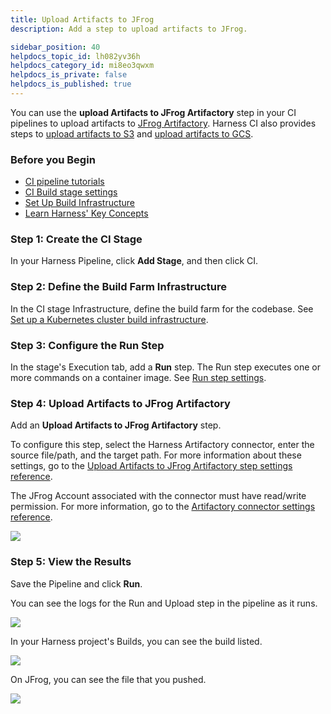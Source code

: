 ```yaml
---
title: Upload Artifacts to JFrog
description: Add a step to upload artifacts to JFrog.

sidebar_position: 40
helpdocs_topic_id: lh082yv36h
helpdocs_category_id: mi8eo3qwxm
helpdocs_is_private: false
helpdocs_is_published: true
---
```


You can use the **upload Artifacts to JFrog Artifactory** step in your CI pipelines to upload artifacts to [JFrog Artifactory](https://www.jfrog.com/confluence/display/JFROG/JFrog+Artifactory). Harness CI also provides steps to [upload artifacts to S3](../../ci-technical-reference/upload-artifacts-to-s-3-step-settings.md) and [upload artifacts to GCS](../../ci-technical-reference/upload-artifacts-to-gcs-step-settings.md).

### Before you Begin

* [CI pipeline tutorials](../../ci-quickstarts/ci-pipeline-quickstart.md)
* [CI Build stage settings](../build-stage-settings/ci-stage-settings.md)
* [Set Up Build Infrastructure](/docs/category/set-up-build-infrastructure)
* [Learn Harness' Key Concepts](/docs/getting-started/learn-harness-key-concepts.md)

### Step 1: Create the CI Stage

In your Harness Pipeline, click **Add Stage**, and then click CI.

### Step 2: Define the Build Farm Infrastructure

In the CI stage Infrastructure, define the build farm for the codebase. See [Set up a Kubernetes cluster build infrastructure](../set-up-build-infrastructure/set-up-a-kubernetes-cluster-build-infrastructure.md).

### Step 3: Configure the Run Step

In the stage's Execution tab, add a **Run** step. The Run step executes one or more commands on a container image. See [Run step settings](../../ci-technical-reference/configure-run-tests-step-settings.md).

### Step 4: Upload Artifacts to JFrog Artifactory

Add an **Upload Artifacts to JFrog Artifactory** step.

To configure this step, select the Harness Artifactory connector, enter the source file/path, and the target path. For more information about these settings, go to the [Upload Artifacts to JFrog Artifactory step settings reference](../../ci-technical-reference/upload-artifacts-to-jfrog-artifactory-step-settings.md).

The JFrog Account associated with the connector must have read/write permission. For more information, go to the [Artifactory connector settings reference](../../../platform/7_Connectors/ref-cloud-providers/artifactory-connector-settings-reference.md).

![](./static/upload-artifacts-to-jfrog-519.png)

### Step 5: View the Results

Save the Pipeline and click **Run**.

You can see the logs for the Run and Upload step in the pipeline as it runs.

![](static/upload-artifacts-to-jfrog-520.png)

In your Harness project's Builds, you can see the build listed.

![](./static/upload-artifacts-to-jfrog-521.png)

On JFrog, you can see the file that you pushed.

![](./static/upload-artifacts-to-jfrog-522.png)
